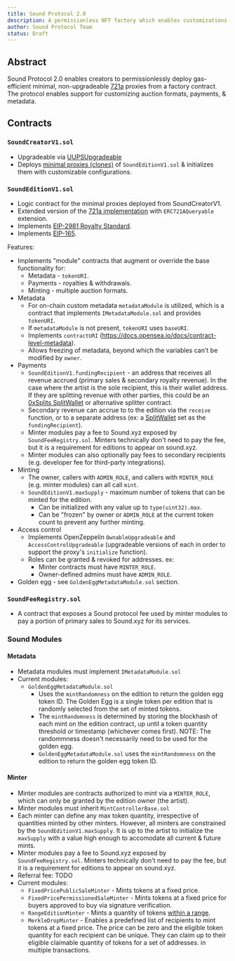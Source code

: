 ```yaml
---
title: Sound Protocol 2.0
description: A permissionless NFT factory which enables customizations for auction formats, payments, metadata, and on-chain registries.
author: Sound Protocol Team
status: Draft
---
```


## Abstract

Sound Protocol 2.0 enables creators to permissionlessly deploy gas-efficient minimal, non-upgradeable [721a](https://www.azuki.com/erc721a) proxies from a factory contract. The protocol enables support for customizing auction formats, payments, & metadata.

## Contracts

### `SoundCreatorV1.sol`
- Upgradeable via [UUPSUpgradeable](https://docs.openzeppelin.com/contracts/4.x/api/proxy#UUPSUpgradeable)
- Deploys [minimal proxies (clones)](https://eips.ethereum.org/EIPS/eip-1167) of `SoundEditionV1.sol` & initializes them with customizable configurations.

### `SoundEditionV1.sol`
- Logic contract for the minimal proxies deployed from SoundCreatorV1.
- Extended version of the [721a implementation](https://www.azuki.com/erc721a) with `ERC721AQueryable` extension.
- Implements [EIP-2981 Royalty Standard](https://eips.ethereum.org/EIPS/eip-2981).
- Implements [EIP-165](https://eips.ethereum.org/EIPS/eip-165).

Features:
- Implements "module" contracts that augment or override the base functionality for:
  - Metadata - `tokenURI`.
  - Payments - royalties & withdrawals.
  - Minting - multiple auction formats.
- Metadata
  - For on-chain custom metadata `metadataModule` is utilized, which is a contract that implements `IMetadataModule.sol` and provides `tokenURI`.
  - If `metadataModule` is not present, `tokenURI` uses `baseURI`.
  - Implements `contractURI` (https://docs.opensea.io/docs/contract-level-metadata).
  - Allows freezing of metadata, beyond which the variables can't be modified by `owner`.
- Payments
  - `SoundEditionV1.fundingRecipient` - an address that receives all revenue accrued (primary sales & secondary royalty revenue). In the case where the artist is the sole recipient, this is their wallet address. If they are splitting revenue with other parties, this could be an [0xSplits SplitWallet](https://docs.0xsplits.xyz/smartcontracts/SplitWallet) or alternative splitter contract.
  - Secondary revenue can accrue to to the edition via the `receive` function, or to a separate address (ex: a [SplitWallet](https://docs.0xsplits.xyz/smartcontracts/SplitWallet) set as the `fundingRecipient`).
  - Minter modules pay a fee to Sound.xyz exposed by `SoundFeeRegistry.sol`. Minters technically don't need to pay the fee, but it is a requirement for editions to appear on sound.xyz.
  - Minter modules can also optionally pay fees to secondary recipients (e.g. developer fee for third-party integrations).
- Minting
  - The owner, callers with `ADMIN_ROLE`, and callers with `MINTER_ROLE` (e.g. minter modules) can all call `mint`.
  - `SoundEditionV1.maxSupply` - maximum number of tokens that can be minted for the edition.
    - Can be initialized with any value up to `type(uint32).max`.
    - Can be "frozen" by owner or `ADMIN_ROLE` at the current token count to prevent any further minting.
- Access control
  - Implements OpenZeppelin `OwnableUpgradeable` and `AccessControlUpgradeable` (upgradeable versions of each in order to support the proxy's `initialize` function).
  - Roles can be granted & revoked for addresses. ex: 
    - Minter contracts must have `MINTER_ROLE`.
    - Owner-defined admins must have `ADMIN_ROLE`.
- Golden egg - see `GoldenEggMetadataModule.sol` section.
### `SoundFeeRegistry.sol` 
- A contract that exposes a Sound protocol fee used by minter modules to pay a portion of primary sales to Sound.xyz for its services.

### Sound Modules
#### Metadata
- Metadata modules must implement `IMetadataModule.sol`
- Current modules: 
  - `GoldenEggMetadataModule.sol`
    - Uses the `mintRandomness` on the edition to return the golden egg token ID. The Golden Egg is a single token per edition that is randomly selected from the set of minted tokens.
    - The `mintRandomness` is determined by storing the blockhash of each mint on the edition contract, up until a token quantity threshold or timestamp (whichever comes first). NOTE: The randommness doesn't necessarily need to be used for the golden egg.
    - `GoldenEggMetadataModule.sol` uses the `mintRandomness` on the edition to return the golden egg token ID.

#### Minter
- Minter modules are contracts authorized to mint via a `MINTER_ROLE`, which can only be granted by the edition owner (the artist).
- Minter modules must inherit `MintControllerBase.sol`
- Each minter can define any max token quantity, irrespective of quantities minted by other minters. However, all minters are constrained by the `SoundEditionV1.maxSupply`. It is up to the artist to initialize the `maxSupply` with a value high enough to accomodate all current & future mints.
- Minter modules pay a fee to Sound.xyz exposed by `SoundFeeRegistry.sol`. Minters technically don't need to pay the fee, but it is a requirement for editions to appear on sound.xyz.
- Referral fee: TODO
- Current modules:
  - `FixedPricePublicSaleMinter` - Mints tokens at a fixed price.
  - `FixedPricePermissionedSaleMinter` - Mints tokens at a fixed price for buyers approved to buy via signature verification.
  - `RangeEditionMinter` - Mints a quantity of tokens [within a range](https://sound.mirror.xyz/hmz2pueqBV37MD-mULjvch0vQoc-VKJdsfqXf8jTB30). 
  - `MerkleDropMinter` - Enables a predefined list of recipients to mint tokens at a fixed price. The price can be zero and the eligible token quantity for each recipient can be unique. They can claim up to their eligible claimable quantity of tokens for a set of addresses. in multiple transactions.

